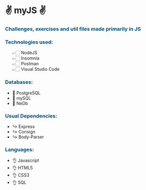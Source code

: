 <h1>✌️ myJS ✌️ </h1>
<h3 style="color: #054f77">Challenges, exercises and util files made primarily in JS</h3>
<h3 style="color: #054f77">Technologies used:</h3>
<ul style="list-style-type: none">
  <li>👉🏻 NodeJS</li>
  <li>👉🏻 Insomnia</li>
  <li>👉🏻 Postman</li>
  <li>👉🏻 Visual Studio Code</li>
</ul>
<h3 style="color: #054f77">Databases:</h3>
<ul>
  <li>🔸 PostgreSQL</li>
  <li>🔸 mySQL</li>
  <li>🔸 NeDb</li>
</ul>
<h3 style="color: #054f77">Usual Dependencies:</h3>
<ul>
  <li>↪️ Express</li>
  <li>↪️ Consign</li>
  <li>↪️ Body-Parser</li>
</ul>
<h3 style="color: #054f77">Languages:</h3>
<ul>
  <li>👌 Javascript</li>
  <li>👌 HTML5</li>
  <li>👌 CSS3</li>
  <li>👌 SQL</li>
</ul>
